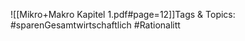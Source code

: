 
![[Mikro+Makro Kapitel 1.pdf#page=12]]Tags & Topics:
   #sparenGesamtwirtschaftlich
   #Rationalitt